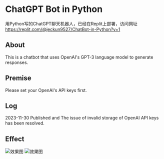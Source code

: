 # ChatGPT Bot in Python
用Python写的ChatGPT聊天机器人，已经在Replit上部署，访问网址 https://replit.com/@jeckun9527/ChatBot-in-Python?v=1

## About
This is a chatbot that uses OpenAI's GPT-3 language model to generate responses.

## Premise
Please set your OpenAI's API keys first.

## Log
2023-11-30 Published and The issue of invalid storage of OpenAI API keys has been resolved.

## Effect
![效果图]('https://raw.githubusercontent.com/jeckun/ChatGPT-bot-in-python/main/static/img/discord-logo.webp')
![效果图]('https://pub-ea398b99a11f43da9bf5018ccba88f05.r2.dev/2566-11-30-20.30.24.webp')
